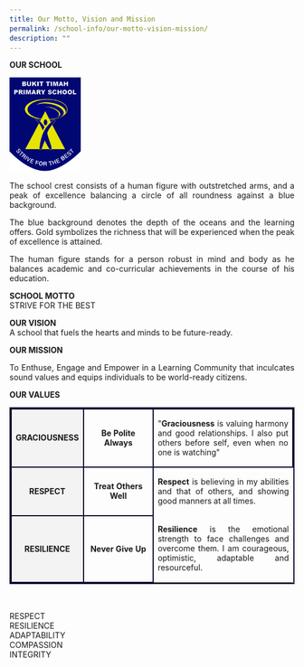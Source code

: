 ```yaml
---
title: Our Motto, Vision and Mission
permalink: /school-info/our-motto-vision-mission/
description: ""
---
```

**OUR SCHOOL**

<img src="/images/BTPS_Logo.jpeg" style="width:25%">
<p align="justify">
The school crest consists of a human figure with outstretched arms, and a peak of excellence balancing a circle of all roundness against a blue background.</p>
<p align="justify">
The blue background denotes the depth of the oceans and the learning offers. Gold symbolizes the richness that will be experienced when the peak of excellence is attained.</p>
<p align="justify">
The human figure stands for a person robust in mind and body as he balances academic and co-curricular achievements in the course of his education. </p>

**SCHOOL MOTTO**<br>
STRIVE FOR THE BEST

**OUR VISION**<br>
A school that fuels the hearts and minds to be future-ready.

**OUR MISSION**<br><p align="justify">
To Enthuse, Engage and Empower in a Learning Community that inculcates sound values and equips individuals to be world-ready citizens.</p>

**OUR VALUES**<br>
<table style="border:2px solid #0A0B30">
<tbody>
<tr>
<td style="border:2px solid #0A0B30; background-color:#f3f3f3; text-align: center; width:25%"><strong>GRACIOUSNESS</strong>
</td><td style="border:2px solid #0A0B30; text-align: center; width:25%"><strong>Be Polite Always</strong></td><td style="border:2px solid #0A0B30; text-align: center; width:50%"><p align="justify">"<strong>Graciousness</strong> is valuing harmony and good relationships. I also put others before self, even when no one is watching"</p></td></tr>
<tr>
<td style="border:2px solid #0A0B30; background-color:#f3f3f3; text-align: center; width:25%"><strong>RESPECT</strong>
</td><td style="border:2px solid #0A0B30; text-align: center; width:25%"><strong>Treat Others Well</strong></td><td><p align="justify"><strong>Respect</strong> is believing in my abilities and that of others, and showing good manners at all times.</p></td></tr>
<tr>
<td style="border:2px solid #0A0B30; background-color:#f3f3f3; text-align: center; width:25%"><strong>RESILIENCE</strong>
</td><td style="border:2px solid #0A0B30; text-align: center; width:25%"><strong>Never Give Up</strong></td><td><p align="justify"><strong>Resilience</strong> is the emotional strength to face challenges and overcome them. I am courageous, optimistic, adaptable and resourceful.</p></td></tr>
</tbody></table>
 <br><br>
RESPECT<br>
RESILIENCE <br>
ADAPTABILITY<br>
COMPASSION <br>
INTEGRITY <br>